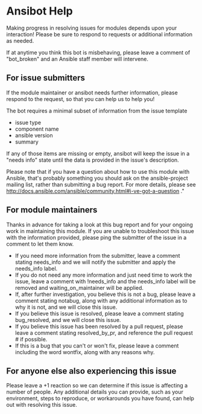 # Ansibot Help

Making progress in resolving issues for modules depends upon your interaction! Please be sure to respond to requests or additional information as needed.

If at anytime you think this bot is misbehaving, please leave a comment of "bot_broken" and an Ansible staff member will intervene.

## For issue submitters
If the module maintainer or ansibot needs further information, please respond to the request, so that you can help us to help you! 

The bot requires a minimal subset of information from the issue template 
* issue type
* component name
* ansible version
* summary

If any of those items are missing or empty, ansibot will keep the issue in a "needs info" state until the data is provided in the issue's description.

Please note that if you have a question about how to use this module with Ansible, that's probably something you should ask on the ansible-project mailing list, rather than submitting a bug report. For more details, please see http://docs.ansible.com/ansible/community.html#i-ve-got-a-question ."

## For module maintainers
Thanks in advance for taking a look at this bug report and for your ongoing work in maintaining this module. If you are unable to troubleshoot this issue with the information provided, please ping the submitter of the issue in a comment to let them know. 

* If you need more information from the submitter, leave a comment stating needs_info and we will notify the submitter and apply the needs_info label.
* If you do not need any more information and just need time to work the issue, leave a comment with !needs_info and the needs_info label will be removed and waiting_on_maintainer will be applied.
* If, after further investigation, you believe this is not a bug, please leave a comment stating notabug, along with any additional information as to why it is not, and we will close this issue.
* If you believe this issue is resolved, please leave a comment stating bug_resolved, and we will close this issue. 
* If you believe this issue has been resolved by a pull request, please leave a comment stating resolved_by_pr, and reference the pull request # if possible. 
* If this is a bug that you can't or won't fix, please leave a comment including the word wontfix, along with any reasons why.

## For anyone else also experiencing this issue
Please leave a +1 reaction so we can determine if this issue is affecting a number of people. Any additional details you can provide, such as your environment, steps to reproduce, or workarounds you have found, can help out with resolving this issue.
